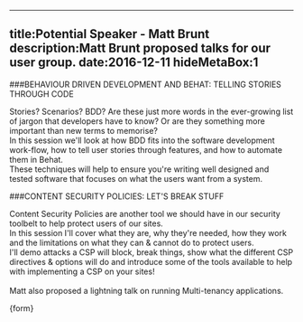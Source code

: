 ----
title:Potential Speaker - Matt Brunt
description:Matt Brunt proposed talks for our user group.
date:2016-12-11
hideMetaBox:1
----

###BEHAVIOUR DRIVEN DEVELOPMENT AND BEHAT: TELLING STORIES THROUGH CODE

Stories? Scenarios? BDD? Are these just more words in the ever-growing list of jargon that developers have to know? Or are they something more important than new terms to memorise?  
In this session we'll look at how BDD fits into the software development work-flow, how to tell user stories through features, and how to automate them in Behat.  
These techniques will help to ensure you're writing well designed and tested software that focuses on what the users want from a system.  

###CONTENT SECURITY POLICIES: LET'S BREAK STUFF

Content Security Policies are another tool we should have in our security toolbelt to help protect users of our sites.  
In this session I'll cover what they are, why they're needed, how they work and the limitations on what they can & cannot do to protect users.  
I'll demo attacks a CSP will block, break things, show what the different CSP directives & options will do and introduce some of the tools available to help with implementing a CSP on your sites!  
<br/>
Matt also proposed a lightning talk on running Multi-tenancy applications.  

{form}
